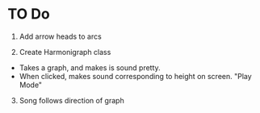 # TO Do

1. Add arrow heads to arcs

2. Create Harmonigraph class
  - Takes a graph, and makes is sound pretty.
  - When clicked, makes sound corresponding to height on screen. "Play Mode"

3. Song follows direction of graph

